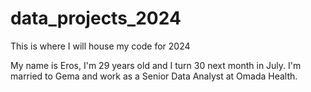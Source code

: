 # data_projects_2024
This is where I will house my code for 2024

My name is Eros, I'm 29 years old and I turn 30 next month in July. I'm married to Gema and work as a Senior Data Analyst at Omada Health. 
